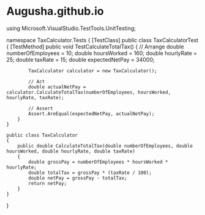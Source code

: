 # Augusha.github.io
using Microsoft.VisualStudio.TestTools.UnitTesting;

namespace TaxCalculator.Tests
{
    [TestClass]
    public class TaxCalculatorTest
    {
        [TestMethod]
        public void TestCalculateTotalTax()
        {
            // Arrange
            double numberOfEmployees = 10;
            double hoursWorked = 160;
            double hourlyRate = 25;
            double taxRate = 15;
            double expectedNetPay = 34000;

            TaxCalculator calculator = new TaxCalculator();

            // Act
            double actualNetPay = calculator.CalculateTotalTax(numberOfEmployees, hoursWorked, hourlyRate, taxRate);

            // Assert
            Assert.AreEqual(expectedNetPay, actualNetPay);
        }
    }

    public class TaxCalculator
    {
        public double CalculateTotalTax(double numberOfEmployees, double hoursWorked, double hourlyRate, double taxRate)
        {
            double grossPay = numberOfEmployees * hoursWorked * hourlyRate;
            double totalTax = grossPay * (taxRate / 100);
            double netPay = grossPay - totalTax;
            return netPay;
        }
    }
}
